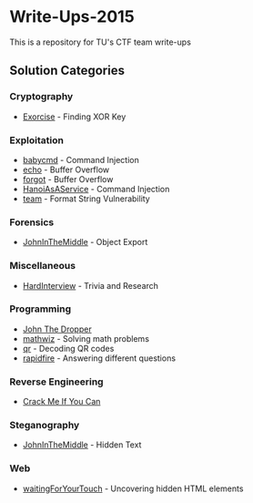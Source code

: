 # Write-Ups-2015
This is a repository for TU's CTF team write-ups

## Solution Categories

### Cryptography
* [Exorcise](PoliCTF/Crypto/Exorcise/) - Finding XOR Key

### Exploitation
* [babycmd](DefConQual15/babycmd/) - Command Injection
* [echo](Backdoorctf15/echo_100/) - Buffer Overflow
* [forgot](Backdoorctf15/forgot_200/) - Buffer Overflow
* [HanoiAsAService](PoliCTF/Pwn/HanoiAsAService/) - Command Injection
* [team](Backdoorctf15/team_600/) - Format String Vulnerability

### Forensics
* [JohnInTheMiddle](PoliCTF/Forensics/JohnInTheMiddle/) - Object Export

### Miscellaneous
* [HardInterview](PoliCTF/GrabBag/HardInterview/) - Trivia and Research

### Programming
* [John The Dropper](PoliCTF/GrabBag/Dropper)
* [mathwiz](DefConQual15/mathwiz/) - Solving math problems
* [qr](Backdoorctf15/qr_75/) - Decoding QR codes
* [rapidfire](Backdoorctf15/rapidFire_500/) - Answering different questions

### Reverse Engineering
* [Crack Me If You Can](PoliCTF/RE/CrackMe)

### Steganography
* [JohnInTheMiddle](PoliCTF/Forensics/JohnInTheMiddle/) - Hidden Text

### Web
* [waitingForYourTouch](DefConQual15/waitingForYourTouch/) - Uncovering hidden HTML elements
